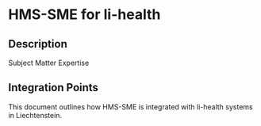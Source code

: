 # HMS-SME for li-health

## Description

Subject Matter Expertise

## Integration Points

This document outlines how HMS-SME is integrated with li-health systems in Liechtenstein.
